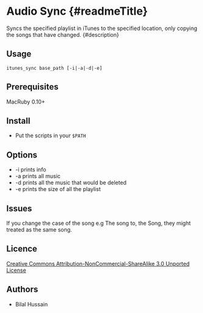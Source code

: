 Audio Sync {#readmeTitle}
==========
Syncs the specified playlist in iTunes to the specified location, only copying the songs that have changed.
{#description}

Usage
-----
	itunes_sync base_path [-i|-a|-d|-e]

Prerequisites
-------------
MacRuby 0.10+

Install 
-------
* Put the scripts in your `$PATH`

Options
-------
* -i prints info 
* -a prints all music 
* -d prints all the music that would be deleted
* -e prints the size of all the playlist

Issues
------
If you change the case of the song e.g The song to, the Song, they might treated as the same song.

Licence
-------
[Creative Commons Attribution-NonCommercial-ShareAlike 3.0 Unported License](http://creativecommons.org/licenses/by-nc-sa/3.0/ "Full details")

Authors
-------
* Bilal Hussain